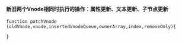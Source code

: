 
#### 新旧两个Vnode相同时执行的操作：属性更新、文本更新、子节点更新

```
function patchVnode (oldVnode,vnode,insertedVnodeQueue,ownerArray,index,removeOnly){
    
}

```